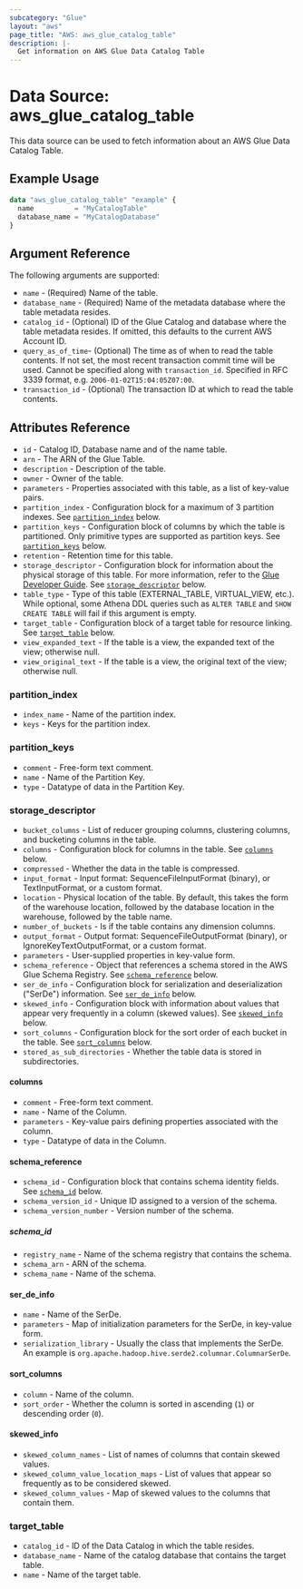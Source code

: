 ```yaml
---
subcategory: "Glue"
layout: "aws"
page_title: "AWS: aws_glue_catalog_table"
description: |-
  Get information on AWS Glue Data Catalog Table
---
```


# Data Source: aws_glue_catalog_table

This data source can be used to fetch information about an AWS Glue Data Catalog Table.

## Example Usage

```terraform
data "aws_glue_catalog_table" "example" {
  name          = "MyCatalogTable"
  database_name = "MyCatalogDatabase"
}
```

## Argument Reference

The following arguments are supported:

* `name` - (Required) Name of the table.
* `database_name` - (Required) Name of the metadata database where the table metadata resides.
* `catalog_id` - (Optional) ID of the Glue Catalog and database where the table metadata resides. If omitted, this defaults to the current AWS Account ID.
* `query_as_of_time`- (Optional) The time as of when to read the table contents. If not set, the most recent transaction commit time will be used. Cannot be specified along with `transaction_id`. Specified in RFC 3339 format, e.g. `2006-01-02T15:04:05Z07:00`.
* `transaction_id` - (Optional) The transaction ID at which to read the table contents.

## Attributes Reference

* `id` - Catalog ID, Database name and of the name table.
* `arn` - The ARN of the Glue Table.
* `description` - Description of the table.
* `owner` - Owner of the table.
* `parameters` - Properties associated with this table, as a list of key-value pairs.
* `partition_index` - Configuration block for a maximum of 3 partition indexes. See [`partition_index`](#partition_index) below.
* `partition_keys` - Configuration block of columns by which the table is partitioned. Only primitive types are supported as partition keys. See [`partition_keys`](#partition_keys) below.
* `retention` - Retention time for this table.
* `storage_descriptor` - Configuration block for information about the physical storage of this table. For more information, refer to the [Glue Developer Guide](https://docs.aws.amazon.com/glue/latest/dg/aws-glue-api-catalog-tables.html#aws-glue-api-catalog-tables-StorageDescriptor). See [`storage_descriptor`](#storage_descriptor) below.
* `table_type` - Type of this table (EXTERNAL_TABLE, VIRTUAL_VIEW, etc.). While optional, some Athena DDL queries such as `ALTER TABLE` and `SHOW CREATE TABLE` will fail if this argument is empty.
* `target_table` - Configuration block of a target table for resource linking. See [`target_table`](#target_table) below.
* `view_expanded_text` - If the table is a view, the expanded text of the view; otherwise null.
* `view_original_text` - If the table is a view, the original text of the view; otherwise null.

### partition_index

* `index_name` - Name of the partition index.
* `keys` - Keys for the partition index.

### partition_keys

* `comment` - Free-form text comment.
* `name` - Name of the Partition Key.
* `type` - Datatype of data in the Partition Key.

### storage_descriptor

* `bucket_columns` - List of reducer grouping columns, clustering columns, and bucketing columns in the table.
* `columns` - Configuration block for columns in the table. See [`columns`](#columns) below.
* `compressed` - Whether the data in the table is compressed.
* `input_format` - Input format: SequenceFileInputFormat (binary), or TextInputFormat, or a custom format.
* `location` - Physical location of the table. By default, this takes the form of the warehouse location, followed by the database location in the warehouse, followed by the table name.
* `number_of_buckets` - Is if the table contains any dimension columns.
* `output_format` - Output format: SequenceFileOutputFormat (binary), or IgnoreKeyTextOutputFormat, or a custom format.
* `parameters` - User-supplied properties in key-value form.
* `schema_reference` - Object that references a schema stored in the AWS Glue Schema Registry. See [`schema_reference`](#schema_reference) below.
* `ser_de_info` - Configuration block for serialization and deserialization ("SerDe") information. See [`ser_de_info`](#ser_de_info) below.
* `skewed_info` - Configuration block with information about values that appear very frequently in a column (skewed values). See [`skewed_info`](#skewed_info) below.
* `sort_columns` - Configuration block for the sort order of each bucket in the table. See [`sort_columns`](#sort_columns) below.
* `stored_as_sub_directories` - Whether the table data is stored in subdirectories.

#### columns

* `comment` - Free-form text comment.
* `name` - Name of the Column.
* `parameters` - Key-value pairs defining properties associated with the column.
* `type` - Datatype of data in the Column.

#### schema_reference

* `schema_id` - Configuration block that contains schema identity fields. See [`schema_id`](#schema_id) below.
* `schema_version_id` - Unique ID assigned to a version of the schema.
* `schema_version_number` - Version number of the schema.

##### schema_id

* `registry_name` - Name of the schema registry that contains the schema.
* `schema_arn` - ARN of the schema.
* `schema_name` - Name of the schema.

#### ser_de_info

* `name` - Name of the SerDe.
* `parameters` - Map of initialization parameters for the SerDe, in key-value form.
* `serialization_library` - Usually the class that implements the SerDe. An example is `org.apache.hadoop.hive.serde2.columnar.ColumnarSerDe`.

#### sort_columns

* `column` - Name of the column.
* `sort_order` - Whether the column is sorted in ascending (`1`) or descending order (`0`).

#### skewed_info

* `skewed_column_names` - List of names of columns that contain skewed values.
* `skewed_column_value_location_maps` - List of values that appear so frequently as to be considered skewed.
* `skewed_column_values` - Map of skewed values to the columns that contain them.

### target_table

* `catalog_id` - ID of the Data Catalog in which the table resides.
* `database_name` - Name of the catalog database that contains the target table.
* `name` - Name of the target table.

